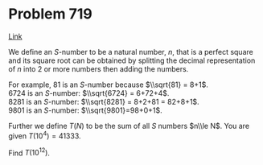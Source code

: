 # Problem 719

[Link](https://projecteuler.net/problem=719)

We define an $S$-number to be a natural number, $n$, that is a perfect square and its square root can be obtained by splitting the decimal representation of $n$ into $2$ or more numbers then adding the numbers. 

For example, $81$ is an $S$-number because $\\sqrt{81} = 8+1$.  
$6724$ is an $S$-number: $\\sqrt{6724} = 6+72+4$.  
$8281$ is an $S$-number: $\\sqrt{8281} = 8+2+81 = 82+8+1$.  
$9801$ is an $S$-number: $\\sqrt{9801}=98+0+1$. 

Further we define $T(N)$ to be the sum of all $S$ numbers $n\\le N$. You are given $T(10^4) = 41333$. 

Find $T(10^{12})$.
